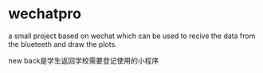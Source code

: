 # wechatpro
a small project based on wechat which can be used to recive the data from the blueteeth and draw the plots.

new back是学生返回学校需要登记使用的小程序

